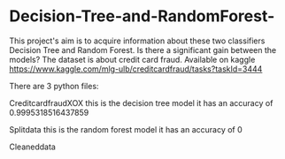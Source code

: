 # Decision-Tree-and-RandomForest-
This project's aim is to acquire information about these two classifiers Decision Tree and Random Forest. 
Is there a significant gain between the models? The dataset is about credit card fraud.
Available on kaggle https://www.kaggle.com/mlg-ulb/creditcardfraud/tasks?taskId=3444

There are 3 python files:

CreditcardfraudXOX
this is the decision tree model it has an accuracy of 0.9995318516437859

Splitdata
this is the random forest model it has an accuracy of 0

Cleaneddata

